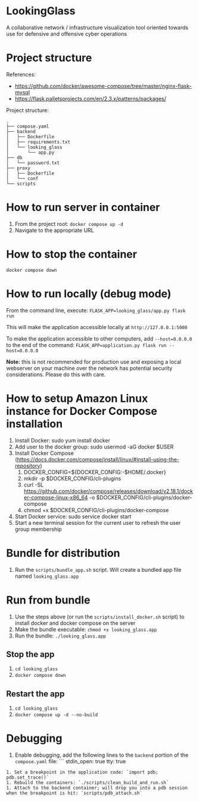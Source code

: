 # LookingGlass
A collaborative network / infrastructure visualization tool oriented towards use for defensive and offensive cyber operations

# Project structure

References:

- https://github.com/docker/awesome-compose/tree/master/nginx-flask-mysql
- https://flask.palletsprojects.com/en/2.3.x/patterns/packages/

Project structure:
```
.
├── compose.yaml
├── backend
│   ├── Dockerfile
│   ├── requirements.txt
│   └── looking_glass
│       └── app.py
├── db
│   └── password.txt
├── proxy
│   ├── Dockerfile
│   └── conf
└── scripts
```

# How to run server in container

1. From the project root: `docker compose up -d`
1. Navigate to the appropriate URL

# How to stop the container

`docker compose down`

# How to run locally (debug mode)

From the command line, execute: `FLASK_APP=looking_glass/app.py flask run`

This will make the application accessible locally at `http://127.0.0.1:5000`

To make the application accessible to other computers, add `--host=0.0.0.0` to the end of the command: `FLASK_APP=application.py flask run --host=0.0.0.0`

**Note:** this is not recommended for production use and exposing a local webserver on your machine over the network has potential security considerations. Please do this with care.

# How to setup Amazon Linux instance for Docker Compose installation

1. Install Docker: sudo yum install docker
1. Add user to the docker group: sudo usermod -aG docker $USER
1. Install Docker Compose (https://docs.docker.com/compose/install/linux/#install-using-the-repository)
   1. DOCKER_CONFIG=${DOCKER_CONFIG:-$HOME/.docker}
   1. mkdir -p $DOCKER_CONFIG/cli-plugins
   1. curl -SL https://github.com/docker/compose/releases/download/v2.18.1/docker-compose-linux-x86_64 -o $DOCKER_CONFIG/cli-plugins/docker-compose
   1. chmod +x $DOCKER_CONFIG/cli-plugins/docker-compose
1. Start Docker service: sudo service docker start
1. Start a new terminal session for the current user to refresh the user group membership

# Bundle for distribution

1. Run the `scripts/bundle_app.sh` script. Will create a bundled app file named `looking_glass.app`

# Run from bundle

1. Use the steps above (or run the `scripts/install_docker.sh` script) to install docker and docker compose on the server
1. Make the bundle executable: `chmod +x looking_glass.app`
1. Run the bundle: `./looking_glass.app`

## Stop the app

1. `cd looking_glass`
1. `docker compose down`

## Restart the app

1. `cd looking_glass`
1. `docker compose up -d --no-build`

# Debugging

1. Enable debugging, add the following lines to the `backend` portion of the `compose.yaml` file: ```
    stdin_open: true
    tty: true
```
1. Set a breakpoint in the application code: `import pdb; pdb.set_trace()`
1. Rebuild the containers: `./scripts/clean_build_and_run.sh`
1. Attach to the backend container; will drop you into a pdb session when the breakpoint is hit: `scripts/pdb_attach.sh`
